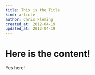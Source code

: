 ```yaml
---
title: This is the Title
kind: article
author: Chris Fleming
created_at: 2012-04-19
updated_at: 2012-04-19
---
```

Here is the content!
====================

Yes here!

